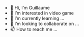 - 👋 Hi, I’m Guillaume
- 👀 I’m interested in video game
- 🌱 I’m currently learning ...
- 💞️ I’m looking to collaborate on ...
- 📫 How to reach me ...

<!---
GuillaumeMarietteETPA/GuillaumeMarietteETPA is a ✨ special ✨ repository because its `README.md` (this file) appears on your GitHub profile.
You can click the Preview link to take a look at your changes.
--->
